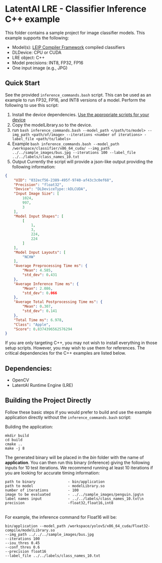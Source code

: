 # LatentAI LRE - Classifier Inference C++ example 
This folder contains a sample project for image classifier models.  This example supports the following:

- Model(s): [LEIP Compiler Framework](https://leipdocs.latentai.io/cf/3.0/content/) compiled classifiers
- DLDevice: CPU or CUDA
- LRE object: C++
- Model precisions: INT8, FP32, FP16
- One input image (e.g., JPG)

## Quick Start

See the provided `inference_commands.bash` script. This can be used as an example to run FP32, FP16, and INT8 versions of a model. Perform the following to use this script:

1. Install the device dependencies.  [Use the appropriate scripts for your device](../../setup_scripts)
2. Copy the modelLibrary.so to the device.
3. run  ``` bash inference_commands.bash --model_path </path/to/model> --img_path <path/of/image> --iterations <number of iterations> -label_file <path/to/labels> ```
4. Example ``` bash inference_commands.bash --model_path /workspace/classifier/x86_64_cuda/ --img_path ../../sample_images/bus.jpg --iterations 100 --label_file ../../labels/class_names_10.txt ```
5. Output
Currently the script will provide a json-like output providing the following information:
``` json
{
    "UID": "032ecf56-2389-495f-9740-af43c3c0ef68",
    "Precision": "float32",
    "Device": "DLDeviceType::kDLCUDA",
    "Input Image Size": [
        1024,
        997,
        3
    ],
    "Model Input Shapes": [
        [
            1,
            3,
            224,
            224
        ]
    ],
    "Model Input Layouts": [
        "NCHW"
    ],
    "Average Preprocessing Time ms": {
        "Mean": 4.585,
        "std_dev": 0.431
    },
    "Average Inference Time ms": {
        "Mean": 2.086,
        "std_dev": 0.066
    },
    "Average Total Postprocessing Time ms": {
        "Mean": 0.307,
        "std_dev": 0.141
    },
    "Total Time ms": 6.978,
    "Class": "Apple",
    "Score": 0.8374396562576294
}
```

If you are only targeting C++, you may not wish to install everything in those setup scripts. However, you may wish to use them for references.
The critical dependencies for the C++ examples are listed below.


## Dependencies:

- OpenCV
- LatentAI Runtime Engine (LRE)


## Building the Project Directly
Follow these basic steps if you would prefer to build and use the example application directly without the `inference_commands.bash` script:

Building the application:<br>
```
mkdir build
cd build
cmake ..
make -j 8
```

The generated binary will be placed in the *bin* folder with the name of **application**. You can then run this binary (inference) giving the following inputs for 10 test iterations. We recommend running at least 10 iterations if you are looking for accurate timing information:


```
path to binary               - bin/application
path to model                - modelLibrary.so
number of iterations         - 100
image to be evaluated        - ../../sample_images/penguin.jpg\n
label names input            - ../../labels/class_names_10.txt\n
precision                    -float32,float16,int8   
```
<br>
For example, the inference command for Float16 will be:

```
bin/application --model_path /workspace/yolov5/x86_64_cuda/Float32-compile/modelLibrary.so 
--img_path ../../../sample_images/bus.jpg 
--iterations 100 
--iou_thres 0.45 
--conf_thres 0.6 
--precision float16
--label_file ../../labels/class_names_10.txt
```
